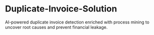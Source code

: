 # Duplicate-Invoice-Solution
AI-powered duplicate invoice detection enriched with process mining to uncover root causes and prevent financial leakage.
